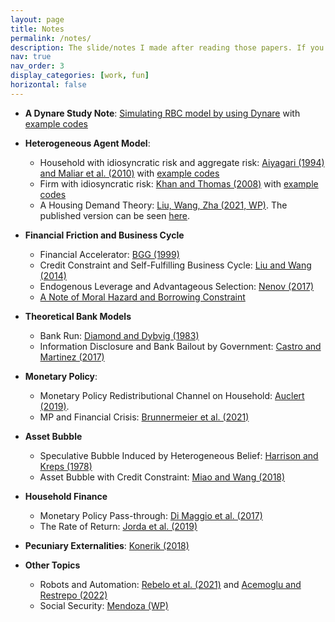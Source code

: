 ```yaml
---
layout: page
title: Notes
permalink: /notes/
description: The slide/notes I made after reading those papers. If you have any questions or find any typos, please email me!
nav: true
nav_order: 3
display_categories: [work, fun]
horizontal: false
---
```

- **A Dynare Study Note**: [Simulating RBC model by using Dynare](https://www.dropbox.com/scl/fi/kjjan3dqmbuzrpai3jkif/Dynare_tutorial.pdf?rlkey=om9svq98h74vp0z11wicescxo&dl=0) with [example codes](https://www.dropbox.com/scl/fo/22mmqve9rvvt3hmoe0l7g/AFp0wakYKnbQWXhJMN8roaM?rlkey=9f47o00pgdh3tbmtest5cb3zh&dl=0)

- **Heterogeneous Agent Model**:
  - Household with idiosyncratic risk and aggregate risk: [Aiyagari (1994) and Maliar et al. (2010)](https://www.dropbox.com/scl/fi/aqhu0d5492l4sx4vmad97/Aiyagari-1994-K-S-2010.pdf?rlkey=xk8jpgra71brqeip3ho1cahhx&dl=0) with [example codes](https://www.dropbox.com/scl/fo/xl1zvj17prse0ubhzgzyy/AHl_6aSLQWdOoRi3CPlG8XQ?rlkey=e127c9hg0ic3d5y56bfko1n2f&dl=0)
  - Firm with idiosyncratic risk: [Khan and Thomas (2008)](https://www.dropbox.com/scl/fi/uzm7k3vpxmolldaapov1t/Khan-and-Thomas-2008.pdf?rlkey=4kl6x56osn5cbo9xe4dpu54c3&dl=0) with [example codes](https://www.dropbox.com/scl/fo/xl1zvj17prse0ubhzgzyy/AHl_6aSLQWdOoRi3CPlG8XQ?rlkey=e127c9hg0ic3d5y56bfko1n2f&dl=0)
  - A Housing Demand Theory: [Liu, Wang, Zha (2021, WP)](https://www.dropbox.com/scl/fi/kvbzdoqbxig86ussttiak/Liu-Wang-and-Zha-2021.pdf?rlkey=i9viji0qqgfdrtrwn5lq2hj2g&dl=0). The published version can be seen [here](https://www.sciencedirect.com/science/article/pii/S0022053122000746).

- **Financial Friction and Business Cycle**
  - Financial Accelerator: [BGG (1999)](https://www.dropbox.com/scl/fi/wh4nqwb4203fxrgy118wf/BGG.pdf?rlkey=tnkzu42qmzd06aeqwjcht0gve&dl=0)
  - Credit Constraint and Self-Fulfilling Business Cycle: [Liu and Wang (2014)](https://www.dropbox.com/scl/fi/7wesm43xpek5602bozu0g/Liu-and-Wang-2014.pdf?rlkey=uxxgigry1w2d18w7iiknn32m1&dl=0)
  - Endogenous Leverage and Advantageous Selection: [Nenov (2017)](https://www.dropbox.com/scl/fi/mjtr9h9odndris7mjw111/Nenov-2017.pdf?rlkey=fdpzatee5oio2xreymf1u5si1&dl=0)
  - [A Note of Moral Hazard and Borrowing Constraint](https://www.dropbox.com/scl/fi/5urxkkvq8rourbm3qu6i9/1_MM-theorem-and-borrowing-constraint.pdf?rlkey=jbcmdt7kf7l7uofso4deqqcit&dl=0)
 
- **Theoretical Bank Models**
  -  Bank Run: [Diamond and Dybvig (1983)](https://www.dropbox.com/scl/fi/2onisbrq6n8z63f4rqdwv/Diamond-Dyvbig-1983.pdf?rlkey=en2hr1f73h4xwobegx14o2k81&dl=0)
  -  Information Disclosure and Bank Bailout by Government: [Castro and Martinez (2017)](https://www.dropbox.com/scl/fi/srdn8crzr4r1gkork04bn/Castro-and-Martinez-2017.pdf?rlkey=tqt8ygzx7fwathgamw4mk50ed&dl=0)

- **Monetary Policy**:
  - Monetary Policy Redistributional Channel on Household: [Auclert (2019)](https://www.dropbox.com/scl/fi/mvmdhkyae1m3ho088r5jm/Auclert-2019.pdf?rlkey=wr6fvozbq5uquydgy8rcpt8ph&dl=0).
  - MP and Financial Crisis: [Brunnermeier et al. (2021)](https://www.dropbox.com/scl/fi/yx6mb0yyku62xxs810odr/Brunnermeier-et-al.-2021.pdf?rlkey=3034wib26z2e2qo4x2i8d99gt&dl=0)
 
- **Asset Bubble**
  - Speculative Bubble Induced by Heterogeneous Belief: [Harrison and Kreps (1978)](https://www.dropbox.com/scl/fi/evxf7apswe6xjoonhbcd1/Harrison-and-Kreps-1978.pdf?rlkey=hvpgrks13ocbki1r34zbheam7&dl=0)
  - Asset Bubble with Credit Constraint: [Miao and Wang (2018)](https://www.dropbox.com/scl/f/frfiat05ppcze5wnd706l/Miao-and-Wang-2018.pdf?rlkey=35yb0mvdc99t3n9nzuqh2mog1&dl=0)
 
- **Household Finance**
  - Monetary Policy Pass-through: [Di Maggio et al. (2017)](https://www.dropbox.com/scl/fi/brcjlw6lg3mwfx434ic9s/Di-Maggio-et-al.-2017.pdf?rlkey=3b590zokp617n36r63rbyq9lb&dl=0)
  - The Rate of Return: [Jorda et al. (2019)](https://www.dropbox.com/scl/fi/wq5en69y40lkr01icpgp1/Jorda-et-al.-2019.pdf?rlkey=b8m66f1tj7ibexx36961oaf8f&dl=0)

- **Pecuniary Externalities**: [Konerik (2018)](https://www.dropbox.com/scl/fi/t8ybqsbs3cdl4nikh7q5c/Konerik-2018.pdf?rlkey=lzm82dl19t7qs4q6ioh588ar5&dl=0)

- **Other Topics**
  - Robots and Automation: [Rebelo et al. (2021)](https://www.dropbox.com/scl/fi/cp16j52oplu7ru618kj2u/Rebelo-et-al-2021.pdf?rlkey=x0hcud8utbptqmzaz3sdxv3ac&dl=0) and [Acemoglu and Restrepo (2022)](https://www.dropbox.com/scl/fi/tey0wdeasc0dvr2ty58wm/Acemoglu-and-Restrepo-2022.pdf?rlkey=5t2qoq33safsg3iab7c1394a9&dl=0)
  - Social Security: [Mendoza (WP)](https://www.dropbox.com/scl/fi/kihq1xwfw75t5hkr27vtr/Mendoza.pdf?rlkey=hwoyp0iig5poh883ecnq9njrx&dl=0)
